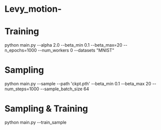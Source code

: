 # Levy_motion-

# Training 
python main.py --alpha 2.0 --beta_min 0.1 --beta_max=20 --n_epochs=1000 --num_workers 0 --datasets "MNIST"

# Sampling 
python main.py --sample --path 'ckpt.pth' --beta_min 0.1 --beta_max 20 --num_steps=1000 --sample_batch_size 64

# Sampling & Training 
python main.py --train_sample 
